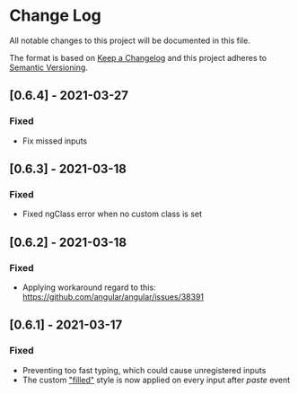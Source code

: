 # Change Log

All notable changes to this project will be documented in this file.

The format is based on [Keep a Changelog](http://keepachangelog.com/)
and this project adheres to [Semantic Versioning](http://semver.org/).

## [0.6.4] - 2021-03-27

### Fixed

- Fix missed inputs

## [0.6.3] - 2021-03-18

### Fixed

- Fixed ngClass error when no custom class is set

## [0.6.2] - 2021-03-18

### Fixed

- Applying workaround regard to this: https://github.com/angular/angular/issues/38391

## [0.6.1] - 2021-03-17

### Fixed

- Preventing too fast typing, which could cause unregistered inputs
- The custom ["filled"](https://github.com/pkovzz/ngx-otp-input#inputfilled)
  style is now applied on every input after _paste_ event
